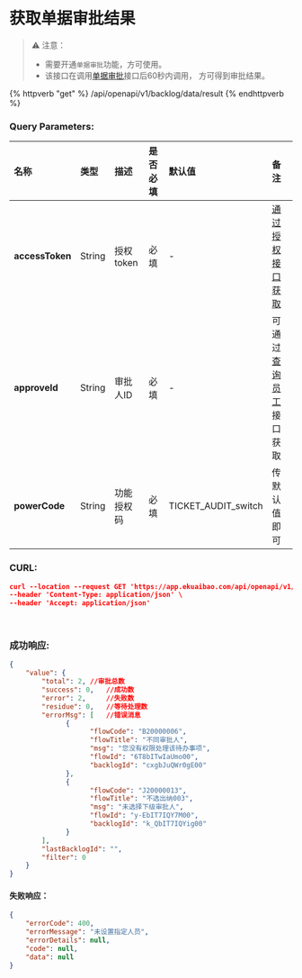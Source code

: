 # 获取单据审批结果

>⚠️ 注意：
> - 需要开通`单据审批`功能，方可使用。
> - 该接口在调用[单据审批](/flows/flow-approval.html)接口后60秒内调用， 方可得到审批结果。

{% httpverb "get" %} /api/openapi/v1/backlog/data/result {% endhttpverb %}

### Query Parameters:

| 名称  | 类型  | 描述 | 是否必填 | 默认值 | 备注  |
| :--- | :--- | :--- |:---    |:---   | :--- |
| **accessToken** | String  | 授权token     | 必填 | - | [通过授权接口获取](/getting-started/auth.html) |
| **approveId**   | String  | 审批人ID      | 必填 | - | 可通过[查询员工](/corporation/get-staff-ids.md)接口获取 |
| **powerCode**   | String  | 功能授权码     | 必填 | TICKET_AUDIT_switch | 传默认值即可 |

### CURL:
```json
curl --location --request GET 'https://app.ekuaibao.com/api/openapi/v1/backlog/data/result?accessToken=ID_3sTFcaTookM:djg8LshfUkfM00&approveId=djg8LshfUkfM00:ID_3kpneISgylw&powerCode=TICKET_AUDIT_switch' \
--header 'Content-Type: application/json' \
--header 'Accept: application/json'
```

<br/>

### 成功响应:
```json
{
    "value": {
        "total": 2, //审批总数
        "success": 0,   //成功数
        "error": 2,     //失败数
        "residue": 0,   //等待处理数
        "errorMsg": [   //错误消息
              {
                    "flowCode": "B20000006",
                    "flowTitle": "不同审批人",
                    "msg": "您没有权限处理该待办事项",
                    "flowId": "6T8bITwIaUmo00",
                    "backlogId": "cxgbJuQWr0gE00"
              },
              {
                    "flowCode": "J20000013",
                    "flowTitle": "不选出纳003",
                    "msg": "未选择下级审批人",
                    "flowId": "y-EbIT7IQY7M00",
                    "backlogId": "k_QbIT7IQYig00"
              }
        ],
        "lastBacklogId": "",
        "filter": 0
    }
}
```

#### 失败响应：
```json
{
    "errorCode": 400,
    "errorMessage": "未设置指定人员",
    "errorDetails": null,
    "code": null,
    "data": null
}
```